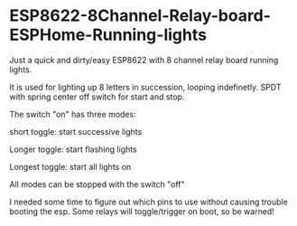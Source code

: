 # ESP8622-8Channel-Relay-board-ESPHome-Running-lights

Just a quick and dirty/easy ESP8622 with 8 channel relay board running lights.

It is used for lighting up 8 letters in succession, looping indefinetly.
SPDT with spring center off switch for start and stop.

The switch "on" has three modes:

short toggle: start successive lights

Longer toggle: start flashing lights

Longest toggle: start all lights on


All modes can be stopped with the switch "off"


I needed some time to figure out which pins to use without causing trouble booting the esp.
Some relays will toggle/trigger on boot, so be warned!
